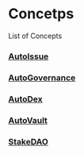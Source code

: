 # Concetps 

List of Concepts 

### [AutoIssue](./Issue.md)
### [AutoGovernance](./Governance.md)
### [AutoDex](./Dex.md)
### [AutoVault](./Vault)
### [StakeDAO](./StakeDAO.md)